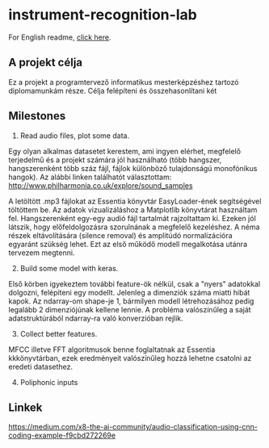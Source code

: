 # instrument-recognition-lab

For English readme, [click here](README.en.md).

## A projekt célja

Ez a projekt a programtervező informatikus mesterképzéshez tartozó diplomamunkám része. Célja felépíteni és összehasonlítani két


## Milestones

1. Read audio files, plot some data.

Egy olyan alkalmas datasetet kerestem, ami ingyen elérhet, megfelelő terjedelmű és a projekt számára jól használható (több hangszer, hangszerenként több száz fájl, fájlok különböző tulajdonságú monofónikus hangok). Az alábbi linken találhatót választottam:
http://www.philharmonia.co.uk/explore/sound_samples

A letöltött .mp3 fájlokat az Essentia könyvtár EasyLoader-ének segítségével töltöttem be. Az adatok vizualizáláshoz a Matplotlib könyvtárat használtam fel. Hangszerenként egy-egy audió fájl tartalmát rajzoltattam ki. Ezeken jól látszik, hogy előfeldolgozásra szorulnának a megfelelő kezeléshez. A néma részek eltávolítására (silence removal) és amplitúdó normalizációra egyaránt szükség lehet. Ezt az első működő modell megalkotása utánra tervezem megtenni.

2. Build some model with keras.

Első körben igyekeztem további feature-ök nélkül, csak a "nyers" adatokkal dolgozni, felépíteni egy modellt. Jelenleg a dimenziók száma miatti hibát kapok. Az ndarray-om shape-je 1, bármilyen modell létrehozásához pedig legalább 2 dimenziójúnak kellene lennie. A probléma valószínűleg a saját adatstruktúrából ndarray-ra való konverzióban rejlik.

3. Collect better features.

MFCC illetve FFT algoritmusok benne foglaltatnak az Essentia kkkönyvtárban, ezek eredményeit valószínűleg hozzá lehetne csatolni az eredeti datasethez.

4. Poliphonic inputs

## Linkek

https://medium.com/x8-the-ai-community/audio-classification-using-cnn-coding-example-f9cbd272269e
